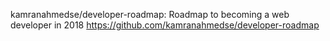 
kamranahmedse/developer-roadmap: Roadmap to becoming a web developer in 2018
https://github.com/kamranahmedse/developer-roadmap